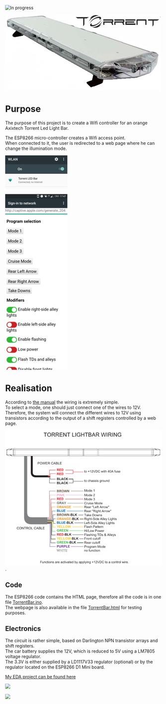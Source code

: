 ![In progress](https://img.shields.io/badge/status-in%20progress-orange.svg)

![](doc/torrent.jpg)

# Purpose
The purpose of this project is to create a Wifi controller for an orange Axixtech Torrent Led Light Bar.  

The ESP8266 micro-controller creates a Wifi access point.  
When connected to it, the user is redirected to a web page where he can change the illumination mode.  

![](doc/sc1.jpeg)  

![](doc/sc2.png)

# Realisation

According to [the manual](../master/doc/TORRENT%20Lightbar%20Operation%20Manual.pdf) the wiring is extremely simple.  
To select a mode, one should just connect one of the wires to 12V.  
Therefore, the system will connect the different wires to 12V using transistors according to the output of a shift registers controlled by a web page.  

![](doc/wiring.jpg).

## Code

The ESP8266 code contains the HTML page, therefore all the code is in one file [TorrentBar.ino](../master/TorrentBar/TorrentBar.ino).  
The webpage is also available in the file [TorrentBar.html](../master/doc/TorrentBar.html) for testing purposes.  

## Electronics

The circuit is rather simple, based on Darlington NPN transistor arrays and shift registers.  
The car battery supplies the 12V, which is reduced to 5V using a LM7805 voltage regulator.  
The 3.3V is either supplied by a LD1117V33 regulator (optional) or by the regulator located on the ESP8266 D1 Mini board.  

[My EDA project can be found here](https://easyeda.com/arnaud.dessein/torrent-light-bar)  

![](https://image.easyeda.com/histories/842fc65e87f74eb69158350fe2f58f6e.png)  

![](https://image.easyeda.com/histories/a20f3e8650d344d2a72c066444794c6b.png)  



